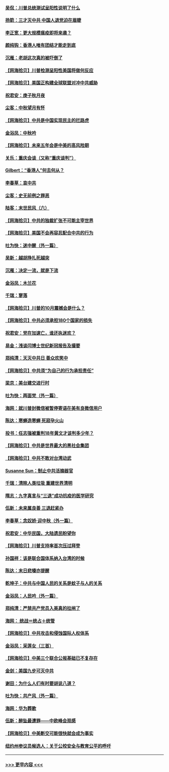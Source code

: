 #### [吴侃：川普总统测试呈阳性说明了什么](../pages/nsc993/n12451869.md?t=10050902) 
#### [扬箭：三才灭中共 中国人退党迫在眉睫](../pages/nsc993/n12451842.md?t=10050902) 
#### [李正宽：更大规模瘟疫即将来袭？](../pages/nsc993/n12451455.md?t=10050902) 
#### [颜纯钩：香港人唯有团结才能走到底](../pages/nsc993/n12450870.md?t=10050902) 
#### [沉雁：老胡这次真的被吓倒了](../pages/nsc993/n12449796.md?t=10050902) 
#### [【网海拾贝】川普检测呈阳性美国将做何反应](../pages/nsc993/n12449042.md?t=10050902) 
#### [【网海拾贝】美国正构建全球联盟对冲中共威胁](../pages/nsc993/n12446580.md?t=10050902) 
#### [祝君安：庚子秋月夜](../pages/nsc993/n12445870.md?t=10050902) 
#### [尘客：中秋望月有怀](../pages/nsc993/n12444632.md?t=10050902) 
#### [【网海拾贝】中共是中国实现民主的拦路虎](../pages/nsc993/n12443573.md?t=10050902) 
#### [金浴凤：中秋吟](../pages/nsc993/n12441773.md?t=10050902) 
#### [【网海拾贝】未来五年会是中美的高风险期](../pages/nsc993/n12440760.md?t=10050902) 
#### [关乐：重庆会谈（又称“重庆谈判”）](../pages/nsc993/n12437525.md?t=10050902) 
#### [Gilbert：“香港人”何去何从？](../pages/nsc993/n12435894.md?t=10050902) 
#### [李春草：哀中共](../pages/nsc993/n12435874.md?t=10050902) 
#### [尘客：史无前例之罪恶](../pages/nsc993/n12435762.md?t=10050902) 
#### [陆客：末世民风（六）](../pages/nsc993/n12435354.md?t=10050902) 
#### [【网海拾贝】中共的独裁扩张不可能主宰世界](../pages/nsc993/n12435151.md?t=10050902) 
#### [【网海拾贝】美国不会再容忍配合中共的行为](../pages/nsc993/n12433808.md?t=10050902) 
#### [吐为快：迷中醒（外一篇）](../pages/nsc993/n12433585.md?t=10050902) 
#### [吴新：越胡挣扎死越突](../pages/nsc993/n12433562.md?t=10050902) 
#### [沉雁：决定一流，就是下流](../pages/nsc993/n12432128.md?t=10050902) 
#### [金浴凤：木兰花](../pages/nsc993/n12432124.md?t=10050902) 
#### [千瑞：寥落](../pages/nsc993/n12432071.md?t=10050902) 
#### [【网海拾贝】川普的10月震撼会是什么？](../pages/nsc993/n12431624.md?t=10050902) 
#### [【网海拾贝】中共必须承担180个国家的损失](../pages/nsc993/n12428893.md?t=10050902) 
#### [祝君安：党在加速亡，谁还执迷欢？](../pages/nsc993/n12428652.md?t=10050902) 
#### [易金：浅谈闫博士世纪新冠报告及撮要](../pages/nsc993/n12426822.md?t=10050902) 
#### [郑纯清：天灭中共日 善众欢笑中](../pages/nsc993/n12426784.md?t=10050902) 
#### [【网海拾贝】中共须“为自己的行为承担责任”](../pages/nsc993/n12426067.md?t=10050902) 
#### [梁京：美台建交进行时](../pages/nsc993/n12424066.md?t=10050902) 
#### [吐为快：两面党（外一篇）](../pages/nsc993/n12424043.md?t=10050902) 
#### [海网：就川普封微信被暂停寄语在美有良微信用户](../pages/nsc993/n12424021.md?t=10050902) 
#### [陈达：寒蝉造寒蝉 死寂孕火山](../pages/nsc993/n12423958.md?t=10050902) 
#### [投书：任志强被重判18年黄文才该判多少年？](../pages/nsc993/n12423672.md?t=10050902) 
#### [【网海拾贝】中共是世界最大的黑社会集团](../pages/nsc993/n12423543.md?t=10050902) 
#### [【网海拾贝】中共不敢对台湾动武](../pages/nsc993/n12421418.md?t=10050902) 
#### [Susanne Sun：制止中共活摘器官](../pages/nsc993/n12419654.md?t=10050902) 
#### [千瑞：清除人类垃圾 重建世界清明](../pages/nsc993/n12419414.md?t=10050902) 
#### [隋志：九字真言与“三退”成功抗疫的医学研究](../pages/nsc993/n12419248.md?t=10050902) 
#### [伍新：未来属良善 三退赶紧办](../pages/nsc993/n12418496.md?t=10050902) 
#### [李春草：念奴娇·迎中秋（外一篇）](../pages/nsc993/n12418465.md?t=10050902) 
#### [祝君安：中华民国，大陆遗民盼望你](../pages/nsc993/n12418089.md?t=10050902) 
#### [【网海拾贝】川普支持率首次压过拜登](../pages/nsc993/n12418050.md?t=10050902) 
#### [孙国祥：该是联合国体系纳入台湾的时候](../pages/nsc993/n12417369.md?t=10050902) 
#### [陈达：末日悲嚎亦提醒](../pages/nsc993/n12416736.md?t=10050902) 
#### [乾坤子：中共与中国人民的关系是蚊子与人的关系](../pages/nsc993/n12416632.md?t=10050902) 
#### [金浴凤：人民吟（外一篇）](../pages/nsc993/n12416567.md?t=10050902) 
#### [郑纯清：严禁共产党员入美真的拉闸了](../pages/nsc993/n12416550.md?t=10050902) 
#### [海网： 统战＝统占＋统管](../pages/nsc993/n12416404.md?t=10050902) 
#### [【网海拾贝】中共攻击和侵蚀国际人权体系](../pages/nsc993/n12416250.md?t=10050902) 
#### [金浴凤：采莲女（三首）](../pages/nsc993/n12415517.md?t=10050902) 
#### [【网海拾贝】中美三个联合公报基础已不复存在](../pages/nsc993/n12415054.md?t=10050902) 
#### [金剑：美国九步可灭中共](../pages/nsc993/n12413183.md?t=10050902) 
#### [谢田：为什么人们有时要胡说八道？](../pages/nsc993/n12411861.md?t=10050902) 
#### [吐为快：共产风（外一篇）](../pages/nsc993/n12411761.md?t=10050902) 
#### [海网：华为葬歌](../pages/nsc993/n12410381.md?t=10050902) 
#### [伍新：醉坠最遭罪——中欧峰会观感](../pages/nsc993/n12410364.md?t=10050902) 
#### [【网海拾贝】中美断交可能很快就会成为事实](../pages/nsc993/n12409495.md?t=10050902) 
#### [纽约州参议员候选人：关于公校安全与教育公平的呼吁](../pages/nsc993/n12409228.md?t=10050902) 

----
#### [ >>> 更早内容 <<< ](../indexes/nsc993-earlier.md)
